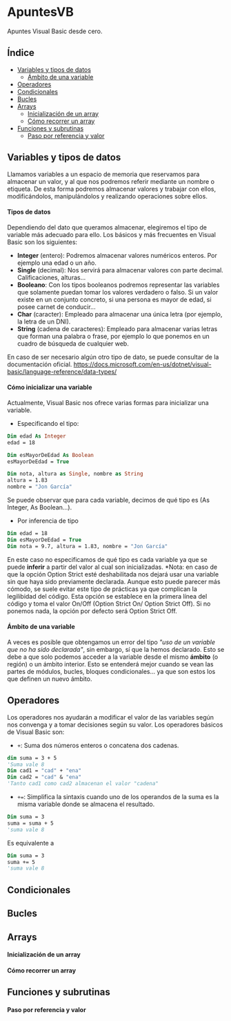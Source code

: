 # ApuntesVB
Apuntes Visual Basic desde cero.
## Índice
- [Variables y tipos de datos](#variables-y-tipos-de-datos)
  * [Ámbito de una variable](#-mbito-de-una-variable)
- [Operadores](#operadores)
- [Condicionales](#condicionales)
- [Bucles](#bucles)
- [Arrays](#arrays)
  * [Inicialización de un array](#inicializaci-n-de-un-array)
  * [Cómo recorrer un array](#c-mo-recorrer-un-array)
- [Funciones y subrutinas](#funciones-y-subrutinas)
  * [Paso por referencia y valor](#paso-por-referencia-y-valor)

## Variables y tipos de datos
Llamamos variables a un espacio de memoria que reservamos para almacenar un valor, y al que nos podremos referir mediante un nombre o etiqueta.
De esta forma podremos almacenar valores y trabajar con ellos, modificándolos, manipulándolos y realizando operaciones sobre ellos.
#### Tipos de datos
Dependiendo del dato que queramos almacenar, elegiremos el tipo de variable más adecuado para ello. Los básicos y más frecuentes en Visual Basic son los siguientes:
 - **Integer** (entero): Podremos almacenar valores numéricos enteros. Por ejemplo una edad o un año.
 - **Single** (decimal): Nos servirá para almacenar valores con parte decimal. Calificaciones, alturas...
 - **Booleano**: Con los tipos booleanos podremos representar las variables que solamente puedan tomar los valores verdadero o falso. Si un valor existe en un conjunto concreto, si una persona es mayor de edad, si posee carnet de conducir...
 - **Char** (caracter): Empleado para almacenar una única letra (por ejemplo, la letra de un DNI).
 - **String** (cadena de caracteres): Empleado para almacenar varias letras que forman una palabra o frase, por ejemplo lo que ponemos en un cuadro de búsqueda de cualquier web.
 
En caso de ser necesario algún otro tipo de dato, se puede consultar de la documentación oficial.
https://docs.microsoft.com/en-us/dotnet/visual-basic/language-reference/data-types/
#### Cómo inicializar una variable
Actualmente, Visual Basic nos ofrece varias formas para inicializar una variable.
- Especificando el tipo:
```vb
Dim edad As Integer
edad = 18

Dim esMayorDeEdad As Boolean
esMayorDeEdad = True

Dim nota, altura as Single, nombre as String
altura = 1.83
nombre = "Jon García"
```
Se puede observar que para cada variable, decimos de qué tipo es (As Integer, As Boolean...).
- Por inferencia de tipo
```vb
Dim edad = 18
Dim esMayorDeEdad = True
Dim nota = 9.7, altura = 1.83, nombre = "Jon García"
```
En este caso no especificamos de qué tipo es cada variable ya que se puede **inferir** a partir del valor al cual son inicializadas.
*Nota: en caso de que la opción Option Strict esté deshabilitada nos dejará usar una variable sin que haya sido previamente declarada. Aunque esto puede parecer más cómodo, se suele evitar este tipo de prácticas ya que complican la legilibidad del código. Esta opción se establece en la primera línea del código y toma el valor On/Off (Option Strict On/ Option Strict Off). Si no ponemos nada, la opción por defecto será Option Strict Off.
#### Ámbito de una variable
A veces es posible que obtengamos un error del tipo *"uso de un variable que no ha sido declarada"*, sin embargo, sí que la hemos declarado. Esto se debe a que solo podemos acceder a la variable desde el mismo **ámbito** (o región) o un ámbito interior. Esto se entenderá mejor cuando se vean las partes de módulos, bucles, bloques condicionales... ya que son estos los que definen un nuevo ámbito.
## Operadores
Los operadores nos ayudarán a modificar el valor de las variables según nos convenga y a tomar decisiones según su valor. Los operadores básicos de Visual Basic son:
- ``` + ```: Suma dos números enteros o concatena dos cadenas.
```vb 
dim suma = 3 + 5
'Suma vale 8
Dim cad1 = "cad" + "ena"
Dim cad2 = "cad" & "ena"
'Tanto cad1 como cad2 almacenan el valor "cadena"
```
- ``` += ```: Simplifica la sintaxis cuando uno de los operandos de la suma es la misma variable donde se almacena el resultado.
```vb
Dim suma = 3
suma = suma + 5
'suma vale 8
```
Es equivalente a
```vb
Dim suma = 3
suma += 5
'suma vale 8
```
## Condicionales

## Bucles

## Arrays

#### Inicialización de un array

#### Cómo recorrer un array

## Funciones y subrutinas

#### Paso por referencia y valor


